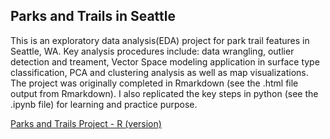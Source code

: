 ## Parks and Trails in Seattle

This is an exploratory data analysis(EDA) project for park trail features in Seattle, WA. Key analysis procedures include: data wrangling,
outlier detection and treament, Vector Space modeling application in surface type classification, PCA and clustering analysis as well as 
map visualizations. The project was originally completed in Rmarkdown (see the .html file output from Rmarkdown). I also replicated the key 
steps in python (see the .ipynb file) for learning and practice purpose. 


[Parks and Trails Project - R (version)](http://htmlpreview.github.io/?https://github.com/wanjingz/Park-and-Trails-Project/blob/master/Project2_Jingzhe_Wang.html)


